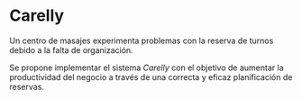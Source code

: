 # Carelly

Un centro de masajes experimenta problemas con la reserva de turnos debido a la falta de organización. 

Se propone implementar el sistema *Carelly* con el objetivo de aumentar la productividad del negocio a través de una correcta y eficaz planificación de reservas.
